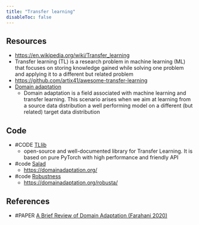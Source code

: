 ```yaml
---
title: "Transfer learning"
disableToc: false 
---
```


## Resources
- https://en.wikipedia.org/wiki/Transfer_learning
- Transfer learning (TL) is a research problem in machine learning (ML) that focuses on storing knowledge gained while solving one problem and applying it to a different but related problem
- https://github.com/artix41/awesome-transfer-learning
- [Domain adaptation](https://en.wikipedia.org/wiki/Domain_adaptation)
	- Domain adaptation is a field associated with machine learning and transfer learning. This scenario arises when we aim at learning from a source data distribution a well performing model on a different (but related) target data distribution


## Code
- #CODE [TLlib](https://github.com/thuml/Transfer-Learning-Library)
	- open-source and well-documented library for Transfer Learning. It is based on pure PyTorch with high performance and friendly API
- #code [Salad](https://github.com/domainadaptation/salad)
	- https://domainadaptation.org/
- #code [Robustness](https://github.com/bethgelab/robustness)
	- https://domainadaptation.org/robusta/


## References
- #PAPER [A Brief Review of Domain Adaptation (Farahani 2020)](https://arxiv.org/abs/2010.03978)